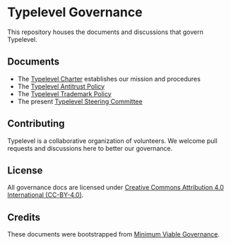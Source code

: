 # Typelevel Governance

This repository houses the documents and discussions that govern Typelevel.

## Documents

* The [Typelevel Charter](CHARTER.md) establishes our mission and procedures
* The [Typelevel Antitrust Policy](ANTITRUST.md)
* The [Typelevel Trademark Policy](TRADEMARKS.md)
* The present [Typelevel Steering Committee](STEERING-COMMITTEE.md)

## Contributing

Typelevel is a collaborative organization of volunteers.  We welcome
pull requests and discussions here to better our governance.

## License

All governance docs are licensed under [Creative Commons Attribution 4.0 International (CC-BY-4.0)](LICENSE).

## Credits

These documents were bootstrapped from [Minimum Viable Governance](https://github.com/github/mvg).
